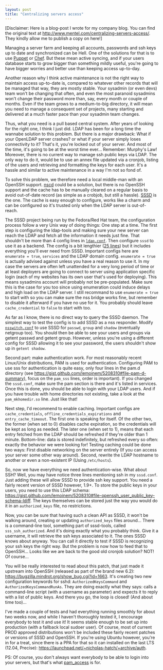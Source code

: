 ```yaml
---
layout: post
title: "Centralizing servers access"
---
```


\[Disclaimer: Here is a blog-post I wrote for my company blog. You can find the
original text at <http://www.mentel.com/centralizing-servers-access/>. They
kindly allow me to publish a copy on here!\]

Managing a server farm and keeping all accounts, passwords and ssh keys up to
date and synchronized can be Hell. One of the solutions for that is to use
[Puppet](https://puppetlabs.com/) or
[Chef](http://wiki.opscode.com/display/chef/Home). But these mean active
syncing, and if your users database starts to grow bigger than something mildly
useful, you're going to have bigger worries and better use than keeping access
up-to-day.

Another reason why I think active maintenance is not the right way to maintain
access up-to-date is, compared to whatever other records that will be managed
that way, they are mostly stable. Your sysadmin (or even devs) team won't be
changing that often, and even the most paranoid sysadmins won't change their
password more than, say, every month or couple of months. Even if the team grows
to a medium-to-big directory, it will mean you need to manage a consequent set
of projects, many starting and delivered at a much faster pace than your
sysadmin team changes.

Thus, what you need is a pull based central system. After years of looking for
the right one, I think I just did. LDAP has been for a long time the wannabe
solution to this problem. But there is a major drawback: What if your OpenLDAP
server crashes? or what if your server simply loses connectivity to it? That's
it, you're locked out of your server. And most of the time, it's going to be at
the worst time ever... Remember: Murphy's Law! Moreover, there is no current way
to manage ssh public keys via LDAP. The only way to do it, would be to use an
annex file updated via a cronjob, listing of the users and retrieving and
formatting the keys for each user. It's a hassle and similar to active
maintenance in a way I'm not so fond of.

To solve this problem, we therefore need a local middle-man with an OpenSSH
support. [nscd](http://linux.die.net/man/8/nscd) could be a solution, but there
is no OpenSSH support and the cache has to be manually cleared on a regular
basis to avoid out-of-date record (as simple as a crobjob, but still a
hassle). [SSSD](https://fedorahosted.org/sssd/) is the one. The cache is easy
enough to configure, works like a charm and can be configured so it's trusted
only when the LDAP server is out-of-reach.

The SSSD project being run by the Fedora/Red Hat team, the configuration process
follow a very Unix way of doing things: One step at a time. The first step is
configuring the ldap-tools and making sure your new server can reach the LDAP
and fetch all the information it needs just fine. That shouldn't be more than 4
config lines in
[`ldap.conf`](https://gist.github.com/lemoinem/5208310#file-ldap-conf). Then
configure `sssd` to use it as a backend. The config is a bit lengthier ([25
lines](https://gist.github.com/lemoinem/5208310#file-sssd-conf)) but it includes
everything you'll ever need from SSSD. Important configs here are `enumerate =
true`, `services` and the LDAP domain config. `enumerate = true` is actually
advised against unless you have a real reason to use it. In my case the servers
are often left unattended for a very long period of time or at least deployers
are going to connect to server using application specific login (each of my
websites has its own user that's used for deploying). This means sysadmins
account will probably not be pre-populated. Make sure this is the case for you
too since using enumeration could induce delays and high load on the LDAP
server. I still recommand to use `enumerate = true` to start with so you can
make sure the nss bridge works fine, but remember to disable it afterward if you
have no use for it. You probably should leave `cache_credential` to `false` to
start with too.

As far as I know, there is no direct way to query the SSSD daemon. The simplest
way to test the config is to add SSSD as a nss responder. Modify
[`nsswitch.conf`](https://gist.github.com/lemoinem/5208310#file-nsswitch-conf-extract)
to use SSSD for `passwd`, `group` and `shadow` (eventually netgroup too). You
should then be able to see your users and groups via getent passwd and getent
group. However, unless you're using a different config for SSSD allowing it to
see your password, the users shouldn't show up in `getent shadow`.

Second part: make authentication work. For most reasonably recent Linux/Unix
distributions, PAM is used for authentication. Configuring PAM to use sss for
authentication is quite easy, only four lines in the pam.d directory (see
<https://gist.github.com/lemoinem/5208310#file-pam-d-summary>), focus on the
`pam_sss` lines, order is important). If you changed the `sssd.conf`, make sure
the pam section is there and it's listed in services. Once this is done, you
should be able to login with your LDAP users. And if you have trouble with home
directories not existing, take a look at the `pam_mkhomedir.so` line. Just like
that!

Next step, I'd recommend to enable caching. Important configs are
`cache_credentials`, `offline_credentials_expirations` and
`entry_cache_timeout`. The first one is speaking for itself. Of the other two,
the former (when set to 0) disables cache expiration, so the credentials will be
kept as long as needed. The later one (when set to 1), means that each entry
fetched from the LDAP should be refreshed if they're older than 1
minute. Bottom-line: data is stored indefinitely, but refreshed every so often:
exactly the behavior we were looking for! Testing caching could be done two
ways: First disable networking on the server entirely (If you can access your
server some other way around). Second, rewrite the LDAP hostname to another or
even a non-existent IP (Using `/etc/hosts`).

So, now we have everything we need authentication-wise. What about SSH? Well,
you may have notice three lines mentioning ssh in my `sssd.conf`. Just adding
these will allow SSSD to provide ssh key support. You need a fairly recent
version of SSSD however, 1.9+. To store the public keys in your users, you need
to use this LDAP schema:
<https://gist.github.com/lemoinem/5208310#file-openssh_user_public_key-schema-ldiff>. The
keys themselves can be stored just the way you would do it in an `authorized_keys`
file, no restrictions.

Now, you can be sure that having such a clean API as SSSD, it won't be walking
around, creating or updating `authorized_keys` files around... There is a
command-line tool, something part of sssd-tools, called
`sss_ssh_authorized`. And it's doing exactly what you probably think. Give it a
username, it will retrieve the ssh keys associated to it. The ones SSSD knows
about anyway. You can call it directly to test if SSSD is recognizing your ssh
keys the right way. But the problem is now how to feed that to OpenSSH... Looks
like we are back to the good old cronjob solution? NOT! Of course...

You will be really interested to read about this patch, that just made it
upstream into OpenSSH (released as part of the brand new 6.2):
<https://bugzilla.mindrot.org/show_bug.cgi?id=1663>. It's creating two new
configuration keywords for sshd: `AuthorizedKeysCommand` and
`AuthorizedKeysCommandRunAs`. They are doing exactly what they says: calls a
command-line script (with a username as parameter) and expects it to reply with
a list of public keys. And there you go, the loop is closed! (And about time
too)...

I've made a couple of tests and had everything running smoothly for about two
weeks now, and while I haven't thoroughly tested it, I encourage everybody to
test it and use it! It seems stable enough to be set up into production (with a
fallback local sudoer user). Of course, most of current PROD approved
distributions won't be included these fairly recent patches or versions of SSSD
and OpenSSH. If you're using Ubuntu however, you're in for a treat, since there
is a PPA for that so it can installed on the last LTS (12.04, Precise):
<https://launchpad.net/~nicholas-hatch/+archive/auth>.

PS: Of course, you don't always want everybody to be able to login into your
servers, but that's what [pam_access](http://linux.die.net/man/5/access.conf) is
for.
